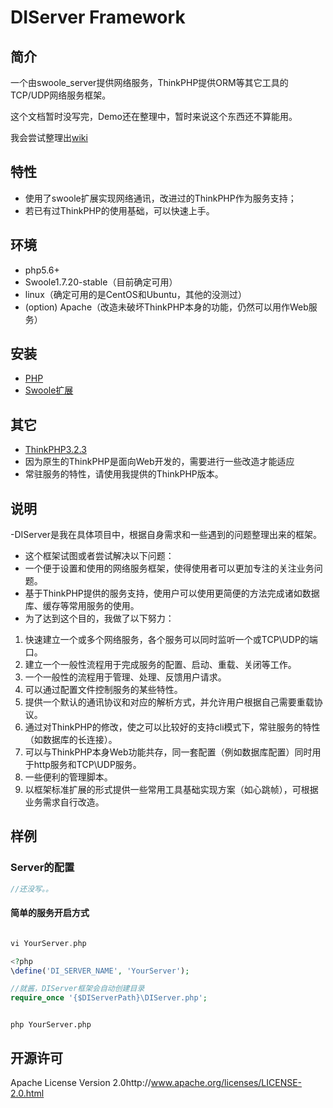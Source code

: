 DIServer Framework
=======================

## 简介

一个由swoole_server提供网络服务，ThinkPHP提供ORM等其它工具的TCP/UDP网络服务框架。

这个文档暂时没写完，Demo还在整理中，暂时来说这个东西还不算能用。

我会尝试整理出[wiki](https://github.com/szyhf/DIServer-Framework/wiki)

## 特性

- 使用了swoole扩展实现网络通讯，改进过的ThinkPHP作为服务支持；
- 若已有过ThinkPHP的使用基础，可以快速上手。

## 环境

- php5.6+ 
- Swoole1.7.20-stable（目前确定可用）
- linux（确定可用的是CentOS和Ubuntu，其他的没测过）
- (option) Apache（改造未破坏ThinkPHP本身的功能，仍然可以用作Web服务）

## 安装
- [PHP](https://github.com/php/php-src)
- [Swoole扩展](https://github.com/swoole/swoole-src)

## 其它
- [ThinkPHP3.2.3](https://github.com/liu21st/thinkphp)
- 因为原生的ThinkPHP是面向Web开发的，需要进行一些改造才能适应
- 常驻服务的特性，请使用我提供的ThinkPHP版本。

## 说明

-DIServer是我在具体项目中，根据自身需求和一些遇到的问题整理出来的框架。
- 这个框架试图或者尝试解决以下问题：
- 一个便于设置和使用的网络服务框架，使得使用者可以更加专注的关注业务问题。
- 基于ThinkPHP提供的服务支持，使用户可以使用更简便的方法完成诸如数据库、缓存等常用服务的使用。
- 为了达到这个目的，我做了以下努力：
1. 快速建立一个或多个网络服务，各个服务可以同时监听一个或TCP\UDP的端口。
1. 建立一个一般性流程用于完成服务的配置、启动、重载、关闭等工作。
1. 一个一般性的流程用于管理、处理、反馈用户请求。
1. 可以通过配置文件控制服务的某些特性。
1. 提供一个默认的通讯协议和对应的解析方式，并允许用户根据自己需要重载协议。
1. 通过对ThinkPHP的修改，使之可以比较好的支持cli模式下，常驻服务的特性（如数据库的长连接）。
1. 可以与ThinkPHP本身Web功能共存，同一套配置（例如数据库配置）同时用于http服务和TCP\UDP服务。
1. 一些便利的管理脚本。
1. 以框架标准扩展的形式提供一些常用工具基础实现方案（如心跳帧），可根据业务需求自行改造。

## 样例

### Server的配置

```php
//还没写。。

```
#### 简单的服务开启方式
```php

vi YourServer.php

<?php
\define('DI_SERVER_NAME', 'YourServer');

//就酱，DIServer框架会自动创建目录
require_once '{$DIServerPath}\DIServer.php';

```

```shell

php YourServer.php

```

## 开源许可
Apache License Version 2.0http://www.apache.org/licenses/LICENSE-2.0.html

